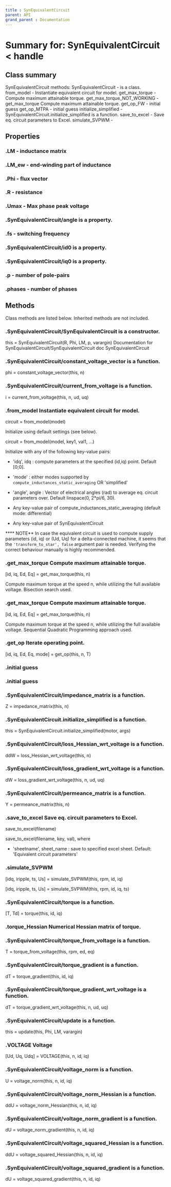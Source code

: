 ```yaml
---
title : SynEquivalentCircuit
parent: API
grand_parent : Documentation
---
```

# Summary for: **SynEquivalentCircuit**  < handle

## Class summary

SynEquivalentCircuit methods:
SynEquivalentCircuit - is a class.
from_model - Instantiate equivalent circuit for model.
get_max_torque - Compute maximum attainable torque.
get_max_torque_NOT_WORKING - get_max_torque Compute maximum attainable torque.
get_op_FW - initial guess
get_op_MTPA - initial guess
initialize_simplified - SynEquivalentCircuit.initialize_simplified is a function.
save_to_excel - Save eq. circuit parameters to Excel.
simulate_SVPWM -

## Properties

### .**LM** - inductance matrix

### .**LM_ew** - end-winding part of inductance

### .**Phi** - flux vector

### .**R** - resistance

### .**Umax** - Max phase peak voltage

### .SynEquivalentCircuit/**angle** is a property.

### .**fs** - switching frequency

### .SynEquivalentCircuit/**id0** is a property.

### .SynEquivalentCircuit/**iq0** is a property.

### .**p** - number of pole-pairs

### .**phases** - number of phases


## Methods

Class methods are listed below. Inherited methods are not included.

### .**SynEquivalentCircuit**/SynEquivalentCircuit is a constructor.
this = SynEquivalentCircuit(R, Phi, LM, p, varargin)
Documentation for SynEquivalentCircuit/SynEquivalentCircuit
doc SynEquivalentCircuit

### .SynEquivalentCircuit/**constant_voltage_vector** is a function.
phi = constant_voltage_vector(this, n)

### .SynEquivalentCircuit/**current_from_voltage** is a function.
i = current_from_voltage(this, n, ud, uq)

### .**from_model** Instantiate equivalent circuit for model.

circuit = from_model(model)

Initialize using default settings (see below).

circuit = from_model(model, key1, val1, ...)

Initialize with any of the following key-value pairs:

* 'idq', idq : compute parameters at the specified (id,iq) point.
Default [0;0].

* 'mode' : either modes supported by `compute_inductances_static_averaging`
OR 'simplified'

* 'angle', angle : Vector of electrical angles (rad) to average
eq. circuit parameters over. Default linspace(0, 2*pi/6, 30).

* Any key-value pair of compute_inductances_static_averaging
(default mode: differential)

* Any key-value pair of SynEquivalentCircuit

**** NOTE** In case the equivalent circuit is used to compute supply
parameters (id, iq) or (Ud, Uq) for a delta-connected machine, it seems
that the `'transform_to_star', false` argument pair is needed. Verifying
the correct behaviour manually is highly recommended.

### .**get_max_torque** Compute maximum attainable torque.

[id, iq, Ed, Eq] = get_max_torque(this, n)

Compute maximum torque at the speed n, while utilizing the full
available voltage. Bisection search used.

### .get_max_torque Compute maximum attainable torque.

[id, iq, Ed, Eq] = get_max_torque(this, n)

Compute maximum torque at the speed n, while utilizing the full
available voltage. Sequential Quadratic Programming approach used.

### .**get_op** Iterate operating point.

[id, iq, Ed, Eq, mode] = get_op(this, n, T)

### .initial guess

### .initial guess

### .SynEquivalentCircuit/**impedance_matrix** is a function.
Z = impedance_matrix(this, n)

### .SynEquivalentCircuit.**initialize_simplified** is a function.
this = SynEquivalentCircuit.initialize_simplified(motor, args)

### .SynEquivalentCircuit/**loss_Hessian_wrt_voltage** is a function.
ddW = loss_Hessian_wrt_voltage(this, n)

### .SynEquivalentCircuit/**loss_gradient_wrt_voltage** is a function.
dW = loss_gradient_wrt_voltage(this, n, ud, uq)

### .SynEquivalentCircuit/**permeance_matrix** is a function.
Y = permeance_matrix(this, n)

### .**save_to_excel** Save eq. circuit parameters to Excel.


save_to_excel(filename)

save_to_excel(filename, key, val), where

* 'sheetname', sheet_name : save to specified excel sheet. Default:
'Equivalent circuit parameters'

### .**simulate_SVPWM**

[idq, iripple, ts, Us] = simulate_SVPWM(this, rpm, id, iq)

[idq, iripple, ts, Us] = simulate_SVPWM(this, rpm, id, iq, ts)

### .SynEquivalentCircuit/**torque** is a function.
[T, Td] = torque(this, id, iq)

### .**torque_Hessian** Numerical Hessian matrix of torque.

### .SynEquivalentCircuit/**torque_from_voltage** is a function.
T = torque_from_voltage(this, rpm, ed, eq)

### .SynEquivalentCircuit/**torque_gradient** is a function.
dT = torque_gradient(this, id, iq)

### .SynEquivalentCircuit/**torque_gradient_wrt_voltage** is a function.
dT = torque_gradient_wrt_voltage(this, n, ud, uq)

### .SynEquivalentCircuit/**update** is a function.
this = update(this, Phi, LM, varargin)

### .VOLTAGE Voltage

[Ud, Uq, Udq] = VOLTAGE(this, n, id, iq)

### .SynEquivalentCircuit/**voltage_norm** is a function.
U = voltage_norm(this, n, id, iq)

### .SynEquivalentCircuit/**voltage_norm_Hessian** is a function.
ddU = voltage_norm_Hessian(this, n, id, iq)

### .SynEquivalentCircuit/**voltage_norm_gradient** is a function.
dU = voltage_norm_gradient(this, n, id, iq)

### .SynEquivalentCircuit/**voltage_squared_Hessian** is a function.
ddU = voltage_squared_Hessian(this, n, id, iq)

### .SynEquivalentCircuit/**voltage_squared_gradient** is a function.
dU = voltage_squared_gradient(this, n, id, iq)


